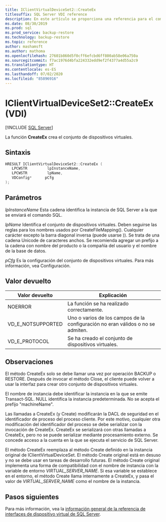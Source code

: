 ```yaml
---
title: IClientVirtualDeviceSet2::CreateEx
titlesuffix: SQL Server VDI reference
description: En este artículo se proporciona una referencia para el comando IClientVirtualDeviceSet2::CreateEx.
ms.date: 08/30/2019
ms.prod: sql
ms.prod_service: backup-restore
ms.technology: backup-restore
ms.topic: reference
author: mashamsft
ms.author: mathoma
ms.openlocfilehash: 27601b860d5f0cff6efcbd6ff800ab58e06a750a
ms.sourcegitcommit: f7ac1976d4bfa224332edd9ef2f4377a4d55a2c9
ms.translationtype: HT
ms.contentlocale: es-ES
ms.lasthandoff: 07/02/2020
ms.locfileid: "85896916"
---
```

# <a name="iclientvirtualdeviceset2createex-vdi"></a>IClientVirtualDeviceSet2::CreateEx (VDI)

[!INCLUDE [SQL Server](../../../includes/applies-to-version/sqlserver.md)]

La función **CreateEx** crea el conjunto de dispositivos virtuales.

## <a name="syntax"></a>Sintaxis

```c
HRESULT IClientVirtualDeviceSet2::CreateEx (
   LPCWSTR         lpInstanceName,
   LPCWSTR         lpName,
   VDConfig*      pCfg
);
```

## <a name="parameters"></a>Parámetros

*lpInstanceName* Esta cadena identifica la instancia de SQL Server a la que se enviará el comando SQL.

*lpName* Identifica el conjunto de dispositivos virtuales. Deben seguirse las reglas para los nombres usados por CreateFileMapping(). Cualquier carácter excepto la barra diagonal inversa (puede usarse \)). Se trata de una cadena Unicode de caracteres anchos. Se recomienda agregar un prefijo a la cadena con nombre del producto o la compañía del usuario y el nombre de la base de datos.

*pCfg* Es la configuración del conjunto de dispositivos virtuales. Para más información, vea Configuración.

## <a name="return-value"></a>Valor devuelto

|Valor devuelto | Explicación |
|---|---|
| NOERROR | La función se ha realizado correctamente. |
| VD_E_NOTSUPPORTED | Uno o varios de los campos de la configuración no eran válidos o no se admiten. |
| VD_E_PROTOCOL | Se ha creado el conjunto de dispositivos virtuales. |

## <a name="remarks"></a>Observaciones

El método CreateEx solo se debe llamar una vez por operación BACKUP o RESTORE. Después de invocar el método Close, el cliente puede volver a usar la interfaz para crear otro conjunto de dispositivos virtuales.

El nombre de instancia debe identificar la instancia en la que se emite Transact-SQL. NULL identifica la instancia predeterminada. No se acepta el prefijo "machineName\".

Las llamadas a CreateEx (y Create) modificarán la DACL de seguridad en el identificador de proceso del proceso cliente. Por este motivo, cualquier otra modificación del identificador del proceso se debe serializar con la invocación de CreateEx. CreateEx se serializará con otras llamadas a CreateEx, pero no se puede serializar mediante procesamiento externo. Se concede acceso a la cuenta en la que se ejecuta el servicio de SQL Server.

El método CreateEx reemplaza al método Create definido en la instancia original de IClientVirtualDeviceSet. El método Create original está en desuso y no se debe usar en tareas de desarrollo futuras. El método Create original implementa una forma de compatibilidad con el nombre de instancia con la variable de entorno _VIRTUAL_SERVER_NAME_. Si esa variable se establece en el entorno, el método Create llama internamente a CreateEx, y pasa el valor de _VIRTUAL_SERVER_NAME_ como el nombre de la instancia.

## <a name="next-steps"></a>Pasos siguientes

Para más información, vea la [información general de la referencia de interfaces de dispositivo virtual de SQL Server](reference-virtual-device-interface.md).
